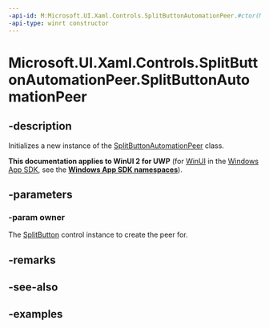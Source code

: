 ```yaml
---
-api-id: M:Microsoft.UI.Xaml.Controls.SplitButtonAutomationPeer.#ctor(Microsoft.UI.Xaml.Controls.SplitButton)
-api-type: winrt constructor
---
```


<!-- Method syntax.
public SplitButtonAutomationPeer.SplitButtonAutomationPeer(SplitButton owner)
-->

# Microsoft.UI.Xaml.Controls.SplitButtonAutomationPeer.SplitButtonAutomationPeer

## -description

Initializes a new instance of the [SplitButtonAutomationPeer](splitbuttonautomationpeer.md) class.

**This documentation applies to WinUI 2 for UWP** (for [WinUI](/windows/apps/winui/winui3/) in the [Windows App SDK](/windows/apps/windows-app-sdk/), see the **[Windows App SDK namespaces](/windows/windows-app-sdk/api/winrt/)**).

## -parameters

### -param owner

The [SplitButton](../microsoft.ui.xaml.controls/splitbutton.md) control instance to create the peer for.

## -remarks

## -see-also

## -examples

